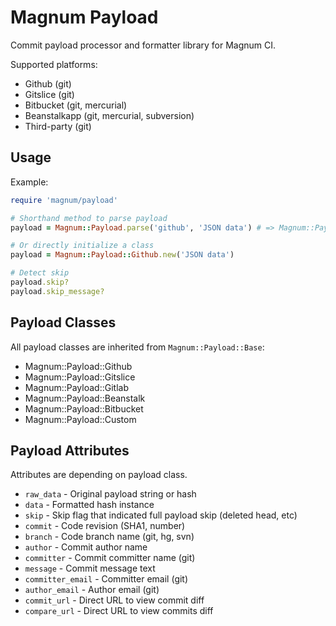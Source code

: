 # Magnum Payload

Commit payload processor and formatter library for Magnum CI.

Supported platforms:

- Github (git)
- Gitslice (git)
- Bitbucket (git, mercurial)
- Beanstalkapp (git, mercurial, subversion)
- Third-party (git)

## Usage

Example:

```ruby
require 'magnum/payload'

# Shorthand method to parse payload
payload = Magnum::Payload.parse('github', 'JSON data') # => Magnum::Payload::Github

# Or directly initialize a class
payload = Magnum::Payload::Github.new('JSON data')

# Detect skip
payload.skip?
payload.skip_message?
```

## Payload Classes

All payload classes are inherited from `Magnum::Payload::Base`:

- Magnum::Payload::Github
- Magnum::Payload::Gitslice
- Magnum::Payload::Gitlab
- Magnum::Payload::Beanstalk
- Magnum::Payload::Bitbucket
- Magnum::Payload::Custom

## Payload Attributes

Attributes are depending on payload class.

- `raw_data` - Original payload string or hash
- `data` - Formatted hash instance
- `skip` - Skip flag that indicated full payload skip (deleted head, etc)
- `commit` - Code revision (SHA1, number)
- `branch` - Code branch name (git, hg, svn)
- `author` - Commit author name
- `committer` - Commit committer name (git)
- `message` - Commit message text
- `committer_email` - Committer email (git)
- `author_email` - Author email (git)
- `commit_url` - Direct URL to view commit diff
- `compare_url` - Direct URL to view commits diff